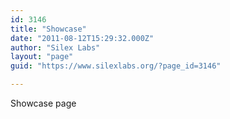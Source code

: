 ```yaml
---
id: 3146
title: "Showcase"
date: "2011-08-12T15:29:32.000Z"
author: "Silex Labs"
layout: "page"
guid: "https://www.silexlabs.org/?page_id=3146"

---
```

Showcase page
























